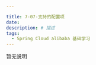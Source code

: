 ```yaml
---

title: 7-07-支持的配置项
date:
description: # 描述
tags: 
  - Spring Cloud alibaba 基础学习
---
```


暂无说明

<!-- more -->








